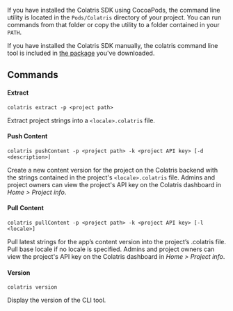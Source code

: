 If you have installed the Colatris SDK using CocoaPods, the command line utility is located in the `Pods/Colatris` directory of your project. You can run commands from that folder or copy the utility to a folder contained in your `PATH`.


If you have installed the Colatris SDK manually, the colatris command line tool is included in [the package](https://github.com/colatris/colatris-ios-sdk/archive/master.zip) you've downloaded.


## Commands

#### Extract


    colatris extract -p <project path>

Extract project strings into a `<locale>.colatris` file.

#### Push Content


    colatris pushContent -p <project path> -k <project API key> [-d <description>]

Create a new content version for the project on the Colatris backend with the strings contained in the project's `<locale>.colatris` file.
Admins and project owners can view the project's API key on the Colatris dashboard in _Home > Project info_.

#### Pull Content


    colatris pullContent -p <project path> -k <project API key> [-l <locale>]

Pull latest strings for the app’s content version into the project’s <locale>.colatris file. Pull base locale if no locale is specified.
Admins and project owners can view the project's API key on the Colatris dashboard in _Home > Project info_.

#### Version

	colatris version

Display the version of the CLI tool.